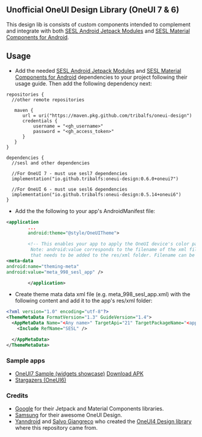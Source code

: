 ## Unofficial OneUI Design Library (OneUI 7 & 6)

This design lib is consists of custom components intended to complement and integrate with both [SESL Android Jetpack Modules](https://github.com/tribalfs/sesl-androidx?tab=readme-ov-file#sesloneui-android-jetpack-unofficial)
and [SESL Material Components for Android](https://github.com/tribalfs/sesl-material-components-android?tab=readme-ov-file#sesloneui-material-components-for-android-unofficial).

## Usage
- Add the needed [SESL Android Jetpack Modules](https://github.com/tribalfs/sesl-androidx?tab=readme-ov-file#sesloneui-android-jetpack-unofficial)
  and [SESL Material Components for Android](https://github.com/tribalfs/sesl-material-components-android?tab=readme-ov-file#sesloneui-material-components-for-android-unofficial)
  dependencies to your project following their usage guide. Then add the following dependency next:

```
repositories {
  //other remote repositories
  
   maven {
      url = uri("https://maven.pkg.github.com/tribalfs/oneui-design")
      credentials {
          username = "<gh_username>"
          password = "<gh_access_token>"
      }
   } 
}
```

```
dependencies {
  //sesl and other dependencies

  //For OneUI 7 - must use sesl7 dependencies
  implementation("io.github.tribalfs:oneui-design:0.6.0+oneui7")
    
  //For OneUI 6 - must use sesl6 dependencies
  implementation("io.github.tribalfs:oneui-design:0.5.14+oneui6")
}
```

- Add the the following to your app's AndroidManifest file:
```xml
<application
        ...
        android:theme="@style/OneUITheme">

        <!-- This enables your app to apply the OneUI device's color pallete.
         Note: android:value corresponds to the filename of the xml file
         that needs to be added to the res/xml folder. Filename can be different.-->
<meta-data
android:name="theming-meta"
android:value="meta_998_sesl_app" />

        </application>
```

- Create theme mata data xml file (e.g. meta_998_sesl_app.xml) with the following content and add it to the app's res/xml folder:

```xml
<?xml version="1.0" encoding="utf-8"?>
<ThemeMetaData FormatVersion="1.3" GuideVersion="1.4">
  <AppMetaData Name="<Any name>" TargetApi="21" TargetPackageName="<app.package.name>" VersionCode="1" VersionName="">
    <Include RefName="SESL" />

  </AppMetaData>
</ThemeMetaData>
```

### Sample apps
- <a href="https://github.com/tribalfs/oneui-design/tree/main/sample-app"> OneUI7 Sample (widgets showcase)</a> <a href="https://github.com/tribalfs/oneui-design/raw/main/sample-app/release/sample-app-release.apk">Download APK</a>
- <a href="https://github.com/tribalfs/Stargazers">Stargazers (OneUI6)</a>

### Credits
- [Google](https://developer.android.com/jetpack) for their Jetpack and Material Components libraries.
- [Samsung](https://www.samsung.com/) for their awesome OneUI Design.
- [Yanndroid](https://github.com/Yanndroid) and [Salvo Giangreco](https://github.com/salvogiangri) who created the [OneUI4 Design library](https://github.com/OneUIProject/oneui-design) where this repository came from. 

